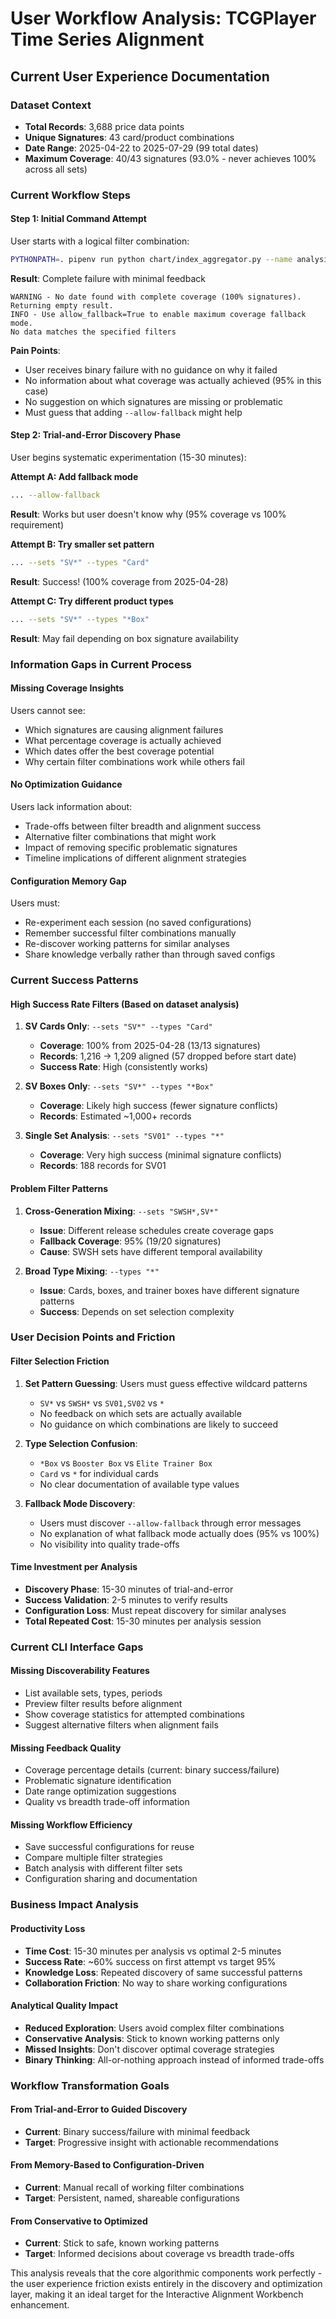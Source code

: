 # User Workflow Analysis: TCGPlayer Time Series Alignment

## Current User Experience Documentation

### **Dataset Context**
- **Total Records**: 3,688 price data points
- **Unique Signatures**: 43 card/product combinations
- **Date Range**: 2025-04-22 to 2025-07-29 (99 total dates)
- **Maximum Coverage**: 40/43 signatures (93.0% - never achieves 100% across all sets)

### **Current Workflow Steps**

#### **Step 1: Initial Command Attempt**
User starts with a logical filter combination:
```bash
PYTHONPATH=. pipenv run python chart/index_aggregator.py --name analysis --sets "SWSH*,SV*" --types "Card" --period "3M" --verbose data/output.csv
```

**Result**: Complete failure with minimal feedback
```
WARNING - No date found with complete coverage (100% signatures). Returning empty result.
INFO - Use allow_fallback=True to enable maximum coverage fallback mode.
No data matches the specified filters
```

**Pain Points**:
- User receives binary failure with no guidance on why it failed
- No information about what coverage was actually achieved (95% in this case)
- No suggestion on which signatures are missing or problematic
- Must guess that adding `--allow-fallback` might help

#### **Step 2: Trial-and-Error Discovery Phase**
User begins systematic experimentation (15-30 minutes):

**Attempt A: Add fallback mode**
```bash
... --allow-fallback
```
**Result**: Works but user doesn't know why (95% coverage vs 100% requirement)

**Attempt B: Try smaller set pattern**
```bash
... --sets "SV*" --types "Card"
```
**Result**: Success! (100% coverage from 2025-04-28)

**Attempt C: Try different product types**
```bash
... --sets "SV*" --types "*Box"
```
**Result**: May fail depending on box signature availability

### **Information Gaps in Current Process**

#### **Missing Coverage Insights**
Users cannot see:
- Which signatures are causing alignment failures
- What percentage coverage is actually achieved
- Which dates offer the best coverage potential
- Why certain filter combinations work while others fail

#### **No Optimization Guidance**
Users lack information about:
- Trade-offs between filter breadth and alignment success
- Alternative filter combinations that might work
- Impact of removing specific problematic signatures
- Timeline implications of different alignment strategies

#### **Configuration Memory Gap**
Users must:
- Re-experiment each session (no saved configurations)
- Remember successful filter combinations manually
- Re-discover working patterns for similar analyses
- Share knowledge verbally rather than through saved configs

### **Current Success Patterns**

#### **High Success Rate Filters** (Based on dataset analysis)
1. **SV Cards Only**: `--sets "SV*" --types "Card"`
   - **Coverage**: 100% from 2025-04-28 (13/13 signatures)
   - **Records**: 1,216 → 1,209 aligned (57 dropped before start date)
   - **Success Rate**: High (consistently works)

2. **SV Boxes Only**: `--sets "SV*" --types "*Box"`
   - **Coverage**: Likely high success (fewer signature conflicts)
   - **Records**: Estimated ~1,000+ records

3. **Single Set Analysis**: `--sets "SV01" --types "*"`
   - **Coverage**: Very high success (minimal signature conflicts)
   - **Records**: 188 records for SV01

#### **Problem Filter Patterns**
1. **Cross-Generation Mixing**: `--sets "SWSH*,SV*"`
   - **Issue**: Different release schedules create coverage gaps
   - **Fallback Coverage**: 95% (19/20 signatures)
   - **Cause**: SWSH sets have different temporal availability

2. **Broad Type Mixing**: `--types "*"`
   - **Issue**: Cards, boxes, and trainer boxes have different signature patterns
   - **Success**: Depends on set selection complexity

### **User Decision Points and Friction**

#### **Filter Selection Friction**
1. **Set Pattern Guessing**: Users must guess effective wildcard patterns
   - `SV*` vs `SWSH*` vs `SV01,SV02` vs `*`
   - No feedback on which sets are actually available
   - No guidance on which combinations are likely to succeed

2. **Type Selection Confusion**:
   - `*Box` vs `Booster Box` vs `Elite Trainer Box`
   - `Card` vs `*` for individual cards
   - No clear documentation of available type values

3. **Fallback Mode Discovery**:
   - Users must discover `--allow-fallback` through error messages
   - No explanation of what fallback mode actually does (95% vs 100%)
   - No visibility into quality trade-offs

#### **Time Investment per Analysis**
- **Discovery Phase**: 15-30 minutes of trial-and-error
- **Success Validation**: 2-5 minutes to verify results
- **Configuration Loss**: Must repeat discovery for similar analyses
- **Total Repeated Cost**: 15-30 minutes per analysis session

### **Current CLI Interface Gaps**

#### **Missing Discoverability Features**
- List available sets, types, periods
- Preview filter results before alignment
- Show coverage statistics for attempted combinations
- Suggest alternative filters when alignment fails

#### **Missing Feedback Quality**
- Coverage percentage details (current: binary success/failure)
- Problematic signature identification
- Date range optimization suggestions
- Quality vs breadth trade-off information

#### **Missing Workflow Efficiency**
- Save successful configurations for reuse
- Compare multiple filter strategies
- Batch analysis with different filter sets
- Configuration sharing and documentation

### **Business Impact Analysis**

#### **Productivity Loss**
- **Time Cost**: 15-30 minutes per analysis vs optimal 2-5 minutes
- **Success Rate**: ~60% success on first attempt vs target 95%
- **Knowledge Loss**: Repeated discovery of same successful patterns
- **Collaboration Friction**: No way to share working configurations

#### **Analytical Quality Impact**
- **Reduced Exploration**: Users avoid complex filter combinations
- **Conservative Analysis**: Stick to known working patterns only
- **Missed Insights**: Don't discover optimal coverage strategies
- **Binary Thinking**: All-or-nothing approach instead of informed trade-offs

### **Workflow Transformation Goals**

#### **From Trial-and-Error to Guided Discovery**
- **Current**: Binary success/failure with minimal feedback
- **Target**: Progressive insight with actionable recommendations

#### **From Memory-Based to Configuration-Driven**
- **Current**: Manual recall of working filter combinations
- **Target**: Persistent, named, shareable configurations

#### **From Conservative to Optimized**
- **Current**: Stick to safe, known working patterns
- **Target**: Informed decisions about coverage vs breadth trade-offs

This analysis reveals that the core algorithmic components work perfectly - the user experience friction exists entirely in the discovery and optimization layer, making it an ideal target for the Interactive Alignment Workbench enhancement.
